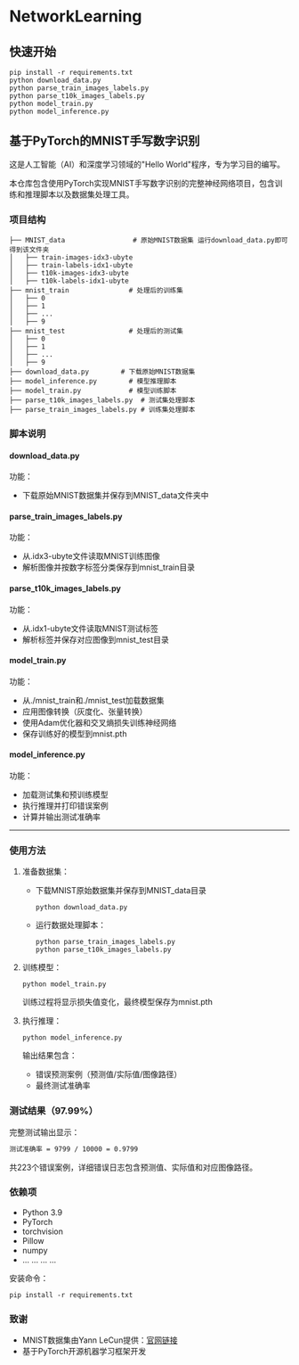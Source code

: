 # NetworkLearning

## 快速开始

```
pip install -r requirements.txt
python download_data.py
python parse_train_images_labels.py
python parse_t10k_images_labels.py
python model_train.py
python model_inference.py
```

## 基于PyTorch的MNIST手写数字识别

这是人工智能（AI）和深度学习领域的"Hello World"程序，专为学习目的编写。

本仓库包含使用PyTorch实现MNIST手写数字识别的完整神经网络项目，包含训练和推理脚本以及数据集处理工具。

### 项目结构

```
├── MNIST_data                 # 原始MNIST数据集 运行download_data.py即可得到该文件夹
│   ├── train-images-idx3-ubyte
│   ├── train-labels-idx1-ubyte
│   ├── t10k-images-idx3-ubyte
│   ├── t10k-labels-idx1-ubyte
├── mnist_train               # 处理后的训练集
│   ├── 0
│   ├── 1
│   ├── ...
│   ├── 9
├── mnist_test                # 处理后的测试集
│   ├── 0
│   ├── 1
│   ├── ...
│   ├── 9
├── download_data.py        # 下载原始MNIST数据集
├── model_inference.py        # 模型推理脚本
├── model_train.py            # 模型训练脚本
├── parse_t10k_images_labels.py  # 测试集处理脚本
├── parse_train_images_labels.py # 训练集处理脚本
```

### 脚本说明

#### download_data.py

功能：

- 下载原始MNIST数据集并保存到MNIST_data文件夹中

#### parse_train_images_labels.py
功能：
- 从.idx3-ubyte文件读取MNIST训练图像
- 解析图像并按数字标签分类保存到mnist_train目录

#### parse_t10k_images_labels.py
功能：
- 从.idx1-ubyte文件读取MNIST测试标签
- 解析标签并保存对应图像到mnist_test目录

#### model_train.py
功能：
- 从./mnist_train和./mnist_test加载数据集
- 应用图像转换（灰度化、张量转换）
- 使用Adam优化器和交叉熵损失训练神经网络
- 保存训练好的模型到mnist.pth

#### model_inference.py
功能：
- 加载测试集和预训练模型
- 执行推理并打印错误案例
- 计算并输出测试准确率

****

### 使用方法

1. 准备数据集：
   - 下载MNIST原始数据集并保存到MNIST_data目录
   
     ```shell
     python download_data.py
     ```
   
     
   
   - 运行数据处理脚本：
     ```shell
     python parse_train_images_labels.py
     python parse_t10k_images_labels.py
     ```
   
2. 训练模型：
   ```shell
   python model_train.py
   ```
   训练过程将显示损失值变化，最终模型保存为mnist.pth

3. 执行推理：
   ```shell
   python model_inference.py
   ```
   输出结果包含：
   - 错误预测案例（预测值/实际值/图像路径）
   - 最终测试准确率

### 测试结果（97.99%）

完整测试输出显示：
```txt
测试准确率 = 9799 / 10000 = 0.9799
```
共223个错误案例，详细错误日志包含预测值、实际值和对应图像路径。

### 依赖项

- Python 3.9
- PyTorch
- torchvision
- Pillow
- numpy
- ... ... ... ...

安装命令：
```shell
pip install -r requirements.txt
```

### 致谢

- MNIST数据集由Yann LeCun提供：[官网链接](http://yann.lecun.com/exdb/mnist/)
- 基于PyTorch开源机器学习框架开发

